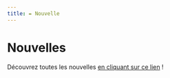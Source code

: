 ```yaml
---
title: ✒️ Nouvelle
---
```


# Nouvelles

Découvrez toutes les nouvelles
[en cliquant sur ce lien](https://drive.google.com/drive/folders/1Vq9uC2rf3ASWCijD761i0v_zwMWseu0Z?usp=share_link) !